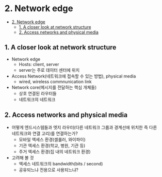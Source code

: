 # 2. Network edge

<!--ts-->

- [2. Network edge](#2-network-edge)
  - [1. A closer look at network structure](#1-a-closer-look-at-network-structure)
  - [2. Access networks and physical media](#2-access-networks-and-physical-media)

<!-- Created by https://github.com/ekalinin/github-markdown-toc -->
<!-- Added by: sungminyou, at: 2022년 7월  2일 토요일 01시 44분 39초 KST -->

<!--te-->

## 1. A closer look at network structure

- Network edge
  - Hosts: client, server
  - server는 주로 데이터 센터에 위치
- Access Network(네트워크에 접속할 수 있는 방법), physical media
  - wired, wireless commnunication link
- Network core(메시지를 전달하는 핵심 개체들)
  - 상호 연결된 라우터들
  - 네트워크의 네트워크

## 2. Access networks and physical media

- 어떻게 엔드시스템들과 엣지 라우터(다른 네트워크 그룹과 경계선에 위치한 즉 다른 네트워크와 연결 고리)를 연결하는가?
  - 모바일 엑세스 환경(셀룰러, 와이파이)
  - 기관 엑세스 환경(학교, 병원, 기관 등)
  - 주거 엑세스 환경(집 내의 네트워크 환경)
- 고려해 볼 것
  - 엑세스 네트워크의 bandwidth(bits / second)
  - 공유되느냐 전용으로 사용되느냐?
